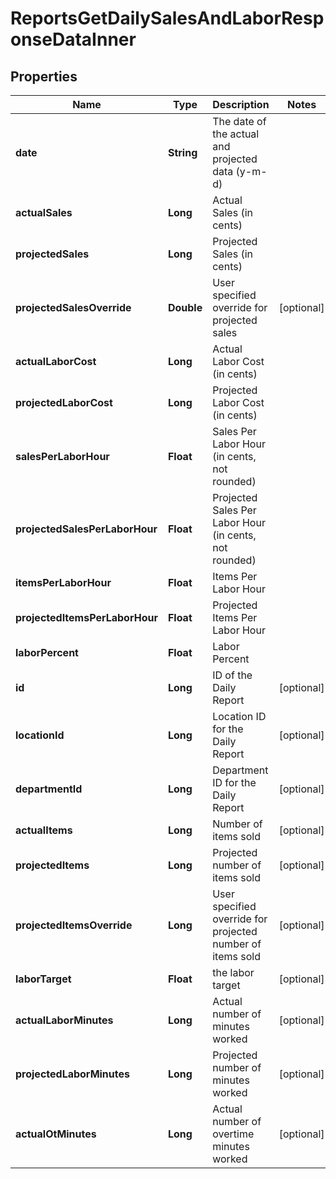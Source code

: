 

# ReportsGetDailySalesAndLaborResponseDataInner


## Properties

| Name | Type | Description | Notes |
|------------ | ------------- | ------------- | -------------|
|**date** | **String** | The date of the actual and projected data (y-m-d) |  |
|**actualSales** | **Long** | Actual Sales (in cents) |  |
|**projectedSales** | **Long** | Projected Sales (in cents) |  |
|**projectedSalesOverride** | **Double** | User specified override for projected sales |  [optional] |
|**actualLaborCost** | **Long** | Actual Labor Cost (in cents) |  |
|**projectedLaborCost** | **Long** | Projected Labor Cost (in cents) |  |
|**salesPerLaborHour** | **Float** | Sales Per Labor Hour (in cents, not rounded) |  |
|**projectedSalesPerLaborHour** | **Float** | Projected Sales Per Labor Hour (in cents, not rounded) |  |
|**itemsPerLaborHour** | **Float** | Items Per Labor Hour |  |
|**projectedItemsPerLaborHour** | **Float** | Projected Items Per Labor Hour |  |
|**laborPercent** | **Float** | Labor Percent |  |
|**id** | **Long** | ID of the Daily Report |  [optional] |
|**locationId** | **Long** | Location ID for the Daily Report |  [optional] |
|**departmentId** | **Long** | Department ID for the Daily Report |  [optional] |
|**actualItems** | **Long** | Number of items sold |  [optional] |
|**projectedItems** | **Long** | Projected number of items sold |  [optional] |
|**projectedItemsOverride** | **Long** | User specified override for projected number of items sold |  [optional] |
|**laborTarget** | **Float** | the labor target |  [optional] |
|**actualLaborMinutes** | **Long** | Actual number of minutes worked |  [optional] |
|**projectedLaborMinutes** | **Long** | Projected number of minutes worked |  [optional] |
|**actualOtMinutes** | **Long** | Actual number of overtime minutes worked |  [optional] |



